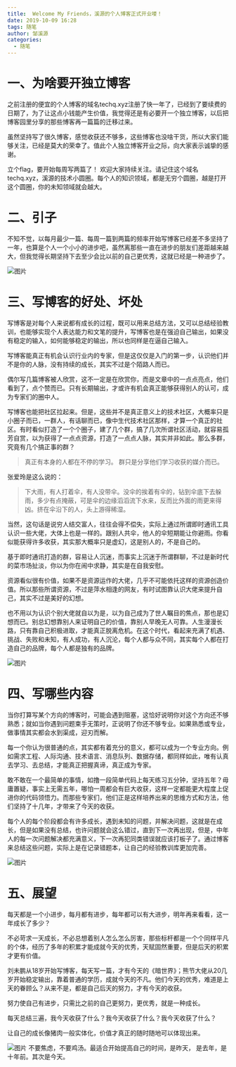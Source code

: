 ```yaml
---
title:  Welcome My Friends，溪源的个人博客正式开业喽！
date: 2019-10-09 16:28
tags: 随笔
author: 邹溪源
categories:
  - 随笔
---
```



# 一、为啥要开独立博客
之前注册的便宜的个人博客的域名techq.xyz注册了快一年了，已经到了要续费的日期了，为了让这点小钱能产生价值，我觉得还是有必要开一个独立博客，以后把博客园里分享的那些博客再一篇篇的迁移过来。  

虽然坚持写了很久博客，感觉收获还不够多，这些博客也没啥干货，所以大家们能够关注，已经是莫大的荣幸了。值此个人独立博客开业之际，向大家表示诚挚的感谢。  

立个flag，要开始每周写两篇了！  欢迎大家持续关注。请记住这个域名techq.xyz，溪源的技术小圆圈。每个人的知识领域，都是无穷个圆圈，越是打开这个圆圈，你的未知领域就会越大。



# 二、引子  
不知不觉，以每月最少一篇、每周一篇到两篇的频率开始写博客已经差不多坚持了一年，也算是个人一个小小的进步吧，虽然离那些一直在进步的朋友们差距越来越大，但我觉得长期坚持下去至少会比以前的自己更优秀，这就已经是一种进步了。      

![图片](https://images.smcdn.cn/GNl9d8F1UwcQ1f1b/IMG_0215.JPG!thumbnail)
# 三、写博客的好处、坏处  
写博客是对每个人来说都有成长的过程，既可以用来总结方法，又可以总结经验教训，也能够实现个人表达能力和文笔的提升，写博客也是在强迫自己输出，如果没有稳定的输入，如何能够稳定的输出，所以也同样是在逼自己输入。    

写博客能真正有机会认识行业内的专家，但是这仅仅是入门的第一步，认识他们并不是你的人脉，没有持续的成长，其实不过是个陌路人而已。      

偶尔写几篇博客被人欣赏，这不一定是在欣赏你，而是文章中的一点点亮点，他们看到了，点个赞而已。只有长期输出，才或许有机会真正能够获得别人的认可，成为专家们的圈中人。      

写博客也能把社区拉起来。但是，这些并不是真正意义上的技术社区，大概率只是小圈子而已，一群人，有话聊而已，像中生代技术社区那样，才算一个真正的社区。有时看似打造了一个个圈子，建了几个群，搞了几次所谓社区活动，就容易孤芳自赏，以为获得了一点点资源，打造了一点点人脉，其实并非如此。那么多群，究竟有几个搞正事的群？  

>真正有本身的人都在不停的学习。 群只是分享他们学习收获的媒介而已。

张爱玲是这么说的：
>下大雨，有人打着伞，有人没带伞。没伞的挨着有伞的，钻到伞底下去躲雨，多少有点掩蔽，可是伞的边缘滔滔流下水来，反而比外面的雨更来得凶。挤在伞沿下的人，头上游得稀湿。

当然，这句话是说穷人结交富人，往往会得不偿失，实际上通过所谓即时通讯工具认识一些大佬，大体上也是一样的。跟别人共伞，他人的伞短期能让你避雨。你看似能获得许多收获，其实那大概率只是虚幻，这是别人的，不是自己的。

基于即时通讯打造的群，容易让人沉迷，而事实上沉迷于所谓群聊，不过是新时代的菜市场扯淡，你以为你在闹中求静，其实是在自我安慰。      

资源看似很有价值，如果不是资源运作的大佬，几乎不可能依托这样的资源创造价值。所以那些所谓资源，不过是萍水相逢的网友，有时试图靠认识大佬来提升自己，其实不过是美好的幻想。  
  
也不用以为认识个别大佬就自以为是，以为自己成为了世人瞩目的焦点，那也是幻想而已。别总幻想靠别人来证明自己的价值，靠别人早晚无人可靠。人生漫漫长路，只有靠自己积极进取，才能真正脱离危机。在这个时代，看起来充满了机遇、挑战、失败和未知，有人成功，有人沉沦，每个人都与众不同，其实每个人都在打造自己的品牌，每个人都是独有的品牌。  

![图片](https://uploader.shimo.im/f/T4kztYsKgIM3pOF3.jpeg!thumbnail)

# 四、写哪些内容  
当你打算写某个方向的博客时，可能会遇到阻塞，这恰好说明你对这个方向还不够熟悉；就如当你遇到问题束手无策时，正说明了你还不够专业。如果熟悉或专业，做事情其实都会水到渠成，迎刃而解。

每一个你认为很普通的点，其实都有着充分的意义，都可以成为一个专业方向。例如需求工程、人际沟通、技术语言、消息队列、数据存储，都同样如此，唯有认真去学习、去总结，才能真正把握真谛，真正成为专家。    

敢不敢在一个最简单的事情，如撸一段简单代码上每天练习五分钟，坚持五年？毋庸置疑，事实上无需五年，哪怕一周都会有巨大收获，这样一定都能更大程度上促进你的代码领悟力。而那些专家们，他们正是这样培养出来的思维方式和方法，他们坚持了十几年，才带来了今天的收获。      

每个人的每个阶段都会有许多成长，遇到未知的问题，并解决问题，这就是在成长，但是如果没有总结，也许问题就会这么错过，直到下一次再出现，但是，中年人的每一次问题解决都充满意义，下一次再犯同类错误就应该打板子了。通过博客来总结这些问题，实际上是在记录错题本，让自己的经验教训库更加完善。  

![图片](https://uploader.shimo.im/f/XeT4iD8JSxACjCal.png!thumbnail)
# 五、展望
每天都是一个小进步，每月都有进步，每年都可以有大进步，明年再来看看，这一年成长了多少？    

不必苛求一天成长，不必总想着别人怎么怎么厉害，那些标杆都是一个个同样平凡的个体，经历了多年的积累才能成就今天的优秀，天赋固然重要，但是后天的积累才更有价值。    

刘未鹏从18岁开始写博客，每天写一篇，才有今天的《暗世界》；熊节大佬从20几岁开始稳定输出，靠着普通的学历，成就今天的不凡。他们今天的优秀，难道是上天的眷顾么？从来不是，都是自己后天的努力，才有今天的收获。    

努力使自己有进步，只需比之前的自己更努力，更优秀，就是一种成长。    

每天总结三遍，我今天收获了什么？我今天收获了什么？我今天收获了什么？    

让自己的成长像猪肉一般实体化，价值才真正的随时随地可以体现出来。    
 
![图片](https://images.smcdn.cn/a5tQGyNEcE0YgsvV/1D0C5DEC_39E0_47AA_84C5_577ACA9692CD.jpg!thumbnail)
不要焦虑，不要鸡汤。最适合开始提高自己的时间，是昨天， 是去年，是十年前。其次是今天。




